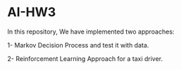 # AI-HW3


In this repository, We have implemented two approaches:

1- Markov Decision Process and test it with data.

2- Reinforcement Learning Approach for a taxi driver.
